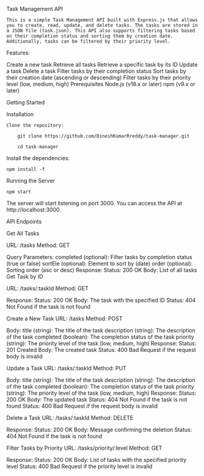 Task Management API

    This is a simple Task Management API built with Express.js that allows you to create, read, update, and delete tasks. The tasks are stored in a JSON file (task.json). This API also supports filtering tasks based on their completion status and sorting them by creation date. Additionally, tasks can be filtered by their priority level.

Features:

Create a new task
Retrieve all tasks
Retrieve a specific task by its ID
Update a task
Delete a task
Filter tasks by their completion status
Sort tasks by their creation date (ascending or descending)
Filter tasks by their priority level (low, medium, high)
Prerequisites
Node.js (v18.x or later)
npm (v9.x or later)

Getting Started

Installation

    Clone the repository:

        git clone https://github.com/DineshKumarRreddy/task-manager.git

        cd task-manager

Install the dependencies:

    npm install -f

Running the Server

    npm start

The server will start listening on port 3000. You can access the API at http://localhost:3000.

API Endpoints

Get All Tasks

URL: /tasks
Method: GET

Query Parameters:
completed (optional): Filter tasks by completion status (true or false)
sortEle (optional): Element to sort by (date)
order (optional): Sorting order (asc or desc)
Response:
Status: 200 OK
Body: List of all tasks
Get Task by ID

URL: /tasks/:taskId
Method: GET

Response:
Status: 200 OK
Body: The task with the specified ID
Status: 404 Not Found if the task is not found

Create a New Task
URL: /tasks
Method: POST

Body:
title (string): The title of the task
description (string): The description of the task
completed (boolean): The completion status of the task
priority (string): The priority level of the task (low, medium, high)
Response:
Status: 201 Created
Body: The created task
Status: 400 Bad Request if the request body is invalid

Update a Task
URL: /tasks/:taskId
Method: PUT

Body:
title (string): The title of the task
description (string): The description of the task
completed (boolean): The completion status of the task
priority (string): The priority level of the task (low, medium, high)
Response:
Status: 200 OK
Body: The updated task
Status: 404 Not Found if the task is not found
Status: 400 Bad Request if the request body is invalid

Delete a Task
URL: /tasks/:taskId
Method: DELETE

Response:
Status: 200 OK
Body: Message confirming the deletion
Status: 404 Not Found if the task is not found

Filter Tasks by Priority
URL: /tasks/priority/:level
Method: GET

Response:
Status: 200 OK
Body: List of tasks with the specified priority level
Status: 400 Bad Request if the priority level is invalid

